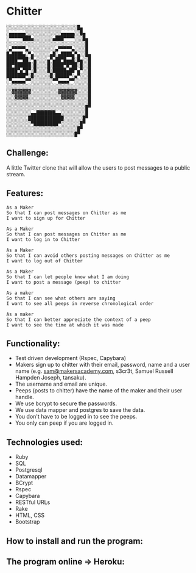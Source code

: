 Chitter
=======
```
░░░░░░░░░░░░░░░░░░░░░░░░░░█▄
░▄▄▄▄▄▄░░░░░░░░░░░░░▄▄▄▄▄░░█▄
░▀▀▀▀▀███▄░░░░░░░▄███▀▀▀▀░░░█▄
░░░░░░░░░░░░░░░░░░░░░░░░░░░░░█
░▄▀▀▀▀▀▄░░░░░░░░░░▄▀▀▀▀▀▄░░░░█
█▄████▄░▀▄░░░░░░▄█░▄████▄▀▄░░█▄
████▀▀██░▀▄░░░░▄▀▄██▀█▄▄█░█▄░░█
██▀██████░█░░░░█░████▀█▀██░█░░█
████▀▄▀█▀░█░░░░█░█████▄██▀▄▀░░█
███████▀░█░░░░░░█░█████▀░▄▀░░░█
░▀▄▄▄▄▄▀▀░░░░░░░░▀▀▄▄▄▄▀▀░░░░░█
░░░░░░░░░░░░░░░░░░░░░░░░░░░░░░█
░░▓▓▓▓▓▓▓░░░░░░░░░░▓▓▓▓▓▓▓░░░░█
░░░▓▓▓▓▓░░░░░░░░░░░░▓▓▓▓▓░░░░░█
░░░░░░░░░░░░░░░░░░░░░░░░░░░░░░█
░░░░░░░░░░░░░░░░░░░░░░░░░░░░░█▀
░░░░░░░░░▄▄███████▄▄░░░░░░░░░█
░░░░░░░░█████████████░░░░░░░█▀
░░░░░░░░░▀█████████▀░░░░░░░█▀
░░░░░░░░░░░░░░░░░░░░░░░░░░█▀
░░░░░░░░░░░░░░░░░░░░░░░░░█▀

```

Challenge:
-------

A little Twitter clone that will allow the users to post messages to a public stream.

Features:
-------

```
As a Maker
So that I can post messages on Chitter as me
I want to sign up for Chitter

As a Maker
So that I can post messages on Chitter as me
I want to log in to Chitter

As a Maker
So that I can avoid others posting messages on Chitter as me
I want to log out of Chitter

As a Maker
So that I can let people know what I am doing
I want to post a message (peep) to chitter

As a maker
So that I can see what others are saying
I want to see all peeps in reverse chronological order

As a maker
So that I can better appreciate the context of a peep
I want to see the time at which it was made
```

Functionality:
-------------

* Test driven development (Rspec, Capybara)
* Makers sign up to chitter with their email, password, name and a user name (e.g. sam@makersacademy.com, s3cr3t, Samuel Russell Hampden Joseph, tansaku).
* The username and email are unique.
* Peeps (posts to chitter) have the name of the maker and their user handle.
* We use bcrypt to secure the passwords.
* We use data mapper and postgres to save the data.
* You don't have to be logged in to see the peeps.
* You only can peep if you are logged in.

Technologies used:
-----------------
* Ruby
* SQL
* Postgresql
* Datamapper
* BCrypt
* Rspec
* Capybara
* RESTful URLs
* Rake
* HTML, CSS
* Bootstrap

How to install and run the program:
----------------------------------

The program online => Heroku:
----------------------------
